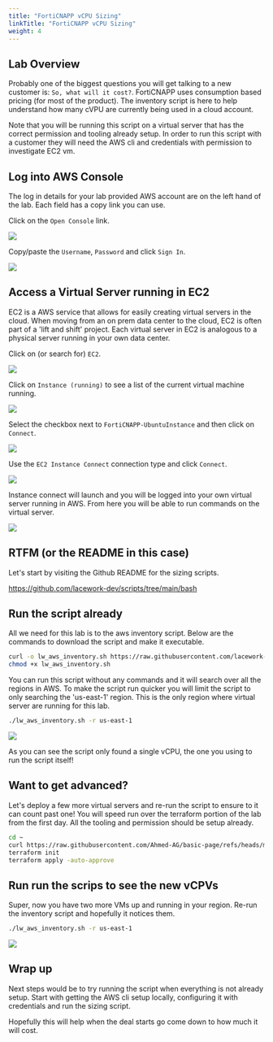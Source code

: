 ```yaml
---
title: "FortiCNAPP vCPU Sizing"
linkTitle: "FortiCNAPP vCPU Sizing"
weight: 4
---
```

## Lab Overview

Probably one of the biggest questions you will get talking to a new customer is: `So, what will it cost?`.  FortiCNAPP uses consumption based pricing (for most of the product).  The inventory script is here to help understand how many cVPU are currently being used in a cloud account.

Note that you will be running this script on a virtual server that has the correct permission and tooling already setup.  In order to run this script with a customer they will need the AWS cli and credentials with permission to investigate EC2 vm.


## Log into AWS Console

The log in details for your lab provided AWS account are on the left hand of the lab.  Each field has a copy link you can use.

Click on the `Open Console` link.

![](img/qwiklabs-lab-details.png)

Copy/paste the `Username`, `Password` and click `Sign In`.

![](img/aws-login.png)

## Access a Virtual Server running in EC2

EC2 is a AWS service that allows for easily creating virtual servers in the cloud.  When moving from an on prem data center to the cloud, EC2 is often part of a 'lift and shift' project.  Each virtual server in EC2 is analogous to a physical server running in your own data center.

Click on (or search for) `EC2`.

![](img/aws-console-us-east-1.png)

Click on `Instance (running)` to see a list of the current virtual machine running.

![](img/aws-ec2-default.png)

Select the checkbox next to `FortiCNAPP-UbuntuInstance` and then click on `Connect`.

![](img/aws-ec2-select-vm.png)

Use the `EC2 Instance Connect` connection type and click `Connect`.

![](img/aws-ec2-instance-connect.png)

Instance connect will launch and you will be logged into your own virtual server running in AWS.  From here you will be able to run commands on the virtual server.

![](img/ec2-instance-connect-terminal.png)

## RTFM (or the README in this case)

Let's start by visiting the Github README for the sizing scripts.

https://github.com/lacework-dev/scripts/tree/main/bash

## Run the script already

All we need for this lab is to the aws inventory script.  Below are the commands to download the script and make it executable.

```bash
curl -o lw_aws_inventory.sh https://raw.githubusercontent.com/lacework-dev/scripts/refs/heads/main/bash/lw_aws_inventory.sh
chmod +x lw_aws_inventory.sh
```

You can run this script without any commands and it will search over all the regions in AWS.  To make the script run quicker you will limit the script to only searching the 'us-east-1' region.  This is the only region where virtual server are running for this lab.

```bash
./lw_aws_inventory.sh -r us-east-1
```

![](img/sizing-script-1vcpu.png)

As you can see the script only found a single vCPU, the one you using to run the script itself!

## Want to get advanced?

Let's deploy a few more virtual servers and re-run the script to ensure to it can count past one!  You will speed run over the terraform portion of the lab from the first day.  All the tooling and permission should be setup already.

```bash
cd ~
curl https://raw.githubusercontent.com/Ahmed-AG/basic-page/refs/heads/main/ec2.tf > ~/ec2.tf
terraform init
terraform apply -auto-approve 
```

## Run run the scrips to see the new vCPVs

Super, now you have two more VMs up and running in your region. Re-run the inventory script and hopefully it notices them.

```bash
./lw_aws_inventory.sh -r us-east-1
```

![](img/sizing-script-3vcpu.png)

## Wrap up

Next steps would be to try running the script when everything is not already setup.  Start with getting the AWS cli setup locally, configuring it with credentials and run the sizing script.

Hopefully this will help when the deal starts go come down to how much it will cost.

